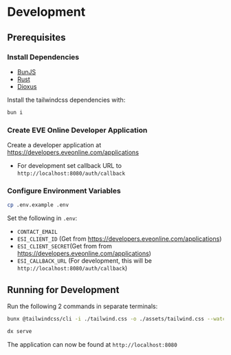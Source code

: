 # Development

## Prerequisites

### Install Dependencies
- [BunJS](https://bun.sh/)
- [Rust](https://www.rust-lang.org/tools/install)
- [Dioxus](https://dioxuslabs.com/learn/0.6/getting_started/)

Install the tailwindcss dependencies with:

```bash
bun i
```

### Create EVE Online Developer Application

Create a developer application at <https://developers.eveonline.com/applications>

- For development set callback URL to `http://localhost:8080/auth/callback`

### Configure Environment Variables

```bash
cp .env.example .env
```

Set the following in `.env`:

- `CONTACT_EMAIL`
- `ESI_CLIENT_ID` (Get from <https://developers.eveonline.com/applications>)
- `ESI_CLIENT_SECRET`(Get from from <https://developers.eveonline.com/applications>)
- `ESI_CALLBACK_URL` (For development, this will be `http://localhost:8080/auth/callback`)

## Running for Development

Run the following 2 commands in separate terminals:

```bash
bunx @tailwindcss/cli -i ./tailwind.css -o ./assets/tailwind.css --watch
```

```bash
dx serve
```

The application can now be found at `http://localhost:8080`
